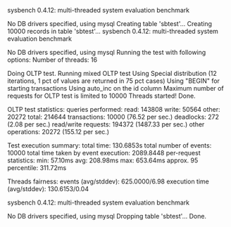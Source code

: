 sysbench 0.4.12:  multi-threaded system evaluation benchmark

No DB drivers specified, using mysql
Creating table 'sbtest'...
Creating 10000 records in table 'sbtest'...
sysbench 0.4.12:  multi-threaded system evaluation benchmark

No DB drivers specified, using mysql
Running the test with following options:
Number of threads: 16

Doing OLTP test.
Running mixed OLTP test
Using Special distribution (12 iterations,  1 pct of values are returned in 75 pct cases)
Using "BEGIN" for starting transactions
Using auto_inc on the id column
Maximum number of requests for OLTP test is limited to 10000
Threads started!
Done.

OLTP test statistics:
    queries performed:
        read:                            143808
        write:                           50564
        other:                           20272
        total:                           214644
    transactions:                        10000  (76.52 per sec.)
    deadlocks:                           272    (2.08 per sec.)
    read/write requests:                 194372 (1487.33 per sec.)
    other operations:                    20272  (155.12 per sec.)

Test execution summary:
    total time:                          130.6853s
    total number of events:              10000
    total time taken by event execution: 2089.8448
    per-request statistics:
         min:                                 57.10ms
         avg:                                208.98ms
         max:                                653.64ms
         approx.  95 percentile:             311.72ms

Threads fairness:
    events (avg/stddev):           625.0000/6.98
    execution time (avg/stddev):   130.6153/0.04

sysbench 0.4.12:  multi-threaded system evaluation benchmark

No DB drivers specified, using mysql
Dropping table 'sbtest'...
Done.